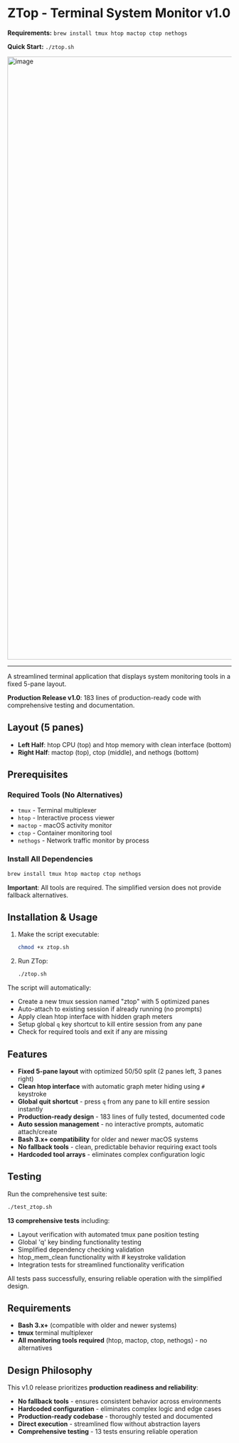 # ZTop - Terminal System Monitor v1.0
 
**Requirements:** `brew install tmux htop mactop ctop nethogs`

**Quick Start:** `./ztop.sh`

<img width="2106" height="1356" alt="image" src="https://github.com/user-attachments/assets/101fa69d-f266-4f77-9398-60a55bfb5138" />

---

A streamlined terminal application that displays system monitoring tools in a fixed 5-pane layout.

**Production Release v1.0**: 183 lines of production-ready code with comprehensive testing and documentation.

## Layout (5 panes)
- **Left Half**: htop CPU (top) and htop memory with clean interface (bottom)
- **Right Half**: mactop (top), ctop (middle), and nethogs (bottom)

## Prerequisites

### Required Tools (No Alternatives)
- `tmux` - Terminal multiplexer
- `htop` - Interactive process viewer
- `mactop` - macOS activity monitor
- `ctop` - Container monitoring tool
- `nethogs` - Network traffic monitor by process

### Install All Dependencies
```bash
brew install tmux htop mactop ctop nethogs
```

**Important**: All tools are required. The simplified version does not provide fallback alternatives.

## Installation & Usage

1. Make the script executable:
   ```bash
   chmod +x ztop.sh
   ```

2. Run ZTop:
   ```bash
   ./ztop.sh
   ```

The script will automatically:
- Create a new tmux session named "ztop" with 5 optimized panes
- Auto-attach to existing session if already running (no prompts)
- Apply clean htop interface with hidden graph meters
- Setup global `q` key shortcut to kill entire session from any pane
- Check for required tools and exit if any are missing

## Features

- **Fixed 5-pane layout** with optimized 50/50 split (2 panes left, 3 panes right)
- **Clean htop interface** with automatic graph meter hiding using `#` keystroke
- **Global quit shortcut** - press `q` from any pane to kill entire session instantly
- **Production-ready design** - 183 lines of fully tested, documented code
- **Auto session management** - no interactive prompts, automatic attach/create
- **Bash 3.x+ compatibility** for older and newer macOS systems
- **No fallback tools** - clean, predictable behavior requiring exact tools
- **Hardcoded tool arrays** - eliminates complex configuration logic

## Testing

Run the comprehensive test suite:

```bash
./test_ztop.sh
```

**13 comprehensive tests** including:
- Layout verification with automated tmux pane position testing
- Global 'q' key binding functionality testing
- Simplified dependency checking validation
- htop_mem_clean functionality with # keystroke validation
- Integration tests for streamlined functionality verification

All tests pass successfully, ensuring reliable operation with the simplified design.

## Requirements

- **Bash 3.x+** (compatible with older and newer systems)
- **tmux** terminal multiplexer
- **All monitoring tools required** (htop, mactop, ctop, nethogs) - no alternatives

## Design Philosophy

This v1.0 release prioritizes **production readiness and reliability**:
- **No fallback tools** - ensures consistent behavior across environments
- **Hardcoded configuration** - eliminates complex logic and edge cases
- **Production-ready codebase** - thoroughly tested and documented
- **Direct execution** - streamlined flow without abstraction layers
- **Comprehensive testing** - 13 tests ensuring reliable operation
